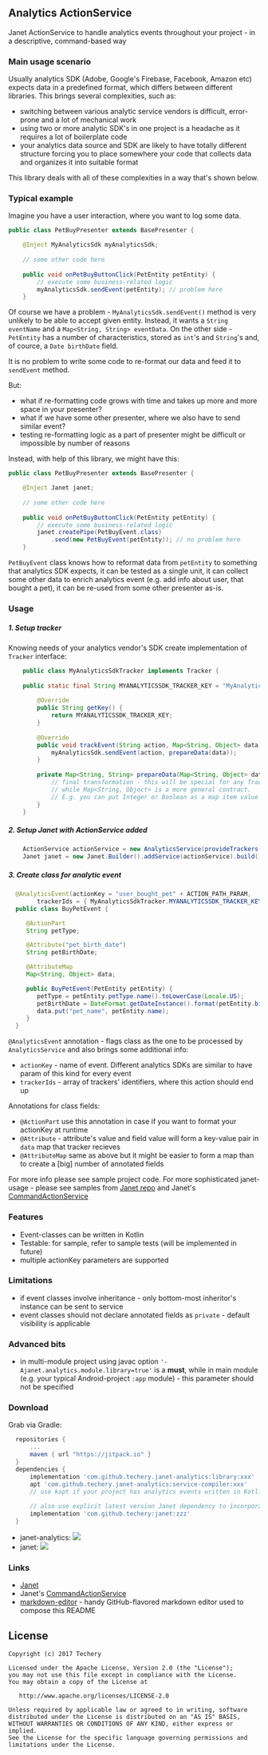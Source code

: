 ## Analytics ActionService

Janet ActionService to handle analytics events throughout your project - in a descriptive, command-based way

### Main usage scenario

Usually analytics SDK (Adobe, Google's Firebase, Facebook, Amazon etc) expects data in a predefined format, which differs between different libraries. This brings several complexities, such as:

 * switching between various analytic service vendors is difficult, error-prone and a lot of mechanical work
 * using two or more analytic SDK's in one project is a headache as it requires a lot of boilerplate code
 * your analytics data source and SDK are likely to have totally different structure forcing you to place somewhere your code that collects data and organizes it into suitable format

This library deals with all of these complexities in a way that's shown below.

### Typical example

Imagine you have a user interaction, where you want to log some data.

```java
public class PetBuyPresenter extends BasePresenter {

	@Inject MyAnalyticsSdk myAnalyticsSdk;
    
	// some other code here
    
	public void onPetBuyButtonClick(PetEntity petEntity) {
    	// execute some business-related logic
        myAnalyticsSdk.sendEvent(petEntity); // problem here
    }
```

Of course we have a problem - `MyAnalyticsSdk.sendEvent()` method is very unlikely to be able to accept given entity. Instead, it wants a `String eventName` and a `Map<String, String> eventData`. On the other side - `PetEntity` has a number of characteristics, stored as `int`'s and `String`'s and, of cource, a `Date birthDate` field.

It is no problem to write some code to re-format our data and feed it to `sendEvent` method.

But:

 * what if re-formatting code grows with time and takes up more and more space in your presenter?
 * what if we have some other presenter, where we also have to send similar event?
 * testing re-formatting logic as a part of presenter might be difficult or impossible by number of reasons

Instead, with help of this library, we might have this:

```java
public class PetBuyPresenter extends BasePresenter {

	@Inject Janet janet;
    
	// some other code here
    
	public void onPetBuyButtonClick(PetEntity petEntity) {
    	// execute some business-related logic
        janet.createPipe(PetBuyEvent.class)
        	.send(new PetBuyEvent(petEntity)); // no problem here
    }
```
`PetBuyEvent` class knows how to reformat data from `petEntity` to something that analytics SDK expects, it can be tested as a single unit, it can collect some other data to enrich analytics event (e.g. add info about user, that bought a pet), it can be re-used from some other presenter as-is.

### Usage

##### 1. Setup tracker

Knowing needs of your analytics vendor's SDK create implementation of `Tracker` interface:

```java
	public class MyAnalyticsSdkTracker implements Tracker {
    
    public static final String MYANALYTICSSDK_TRACKER_KEY = "MyAnalyticsSdkTrackerKey";
    
    	@Override
        public String getKey() {
        	return MYANALYTICSSDK_TRACKER_KEY;
        }
        
        @Override
        public void trackEvent(String action, Map<String, Object> data) {
        	myAnalyticsSdk.sendEvent(action, prepareData(data));
        }
        
        private Map<String, String> prepareData(Map<String, Object> data) {
        	// final transformation - this will be special for any Tracker implementation
            // while Map<String, Object> is a more general contract.
            // E.g. you can put Integer or Boolean as a map item value
        }
    }
```

##### 2. Setup Janet with ActionService added

```java
	ActionService actionService = new AnalyticsService(provideTrackers());
	Janet janet = new Janet.Builder().addService(actionService).build();
```

##### 3. Create class for analytic event

```java
  @AnalyticsEvent(actionKey = "user_bought_pet" + ACTION_PATH_PARAM,
  		trackerIds = { MyAnalyticsSdkTracker.MYANALYTICSSDK_TRACKER_KEY })
  public class BuyPetEvent {

     @ActionPart
     String petType;

     @Attribute("pet_birth_date")
     String petBirthDate;

     @AttributeMap
     Map<String, Object> data;

     public BuyPetEvent(PetEntity petEntity) {
        petType = petEntity.petType.name().toLowerCase(Locale.US);
        petBirthDate = DateFormat.getDateInstance().format(petEntity.birthDate);
        data.put("pet_name", petEntity.name);
     }
  }
```
`@AnalyticsEvent` annotation - flags class as the one to be processed by `AnalyticsService` and also brings some additional info:

 * `actionKey` - name of event. Different analytics SDKs are similar to have param of this kind for every event
 * `trackerIds` - array of trackers' identifiers, where this action should end up

Annotations for class fields:

 * `@ActionPart` use this annotation in case if you want to format your actionKey at runtime
 * `@Attribute` - attribute's value and field value will form a key-value pair in `data` map that tracker recieves
 * `@AttributeMap` same as above but it might be easier to form a map than to create a [big] number of annotated fields

For more info please see sample project code.
For more sophisticated janet-usage - please see samples from [Janet repo](https://github.com/techery/janet) and Janet's [CommandActionService](https://github.com/techery/janet-command)

### Features

 * Event-classes can be written in Kotlin
 * Testable: for sample, refer to sample tests (will be implemented in future)
 * multiple actionKey parameters are supported

### Limitations

 * if event classes involve inheritance - only bottom-most inheritor's instance can be sent to service
 * event classes should not declare annotated fields as `private` - default visibility is applicable

### Advanced bits

 * in multi-module project using javac option `'-Ajanet.analytics.module.library=true'` is a **must**, while in main module (e.g. your typical Android-project `:app` module) - this parameter should not be specified

### Download

Grab via Gradle:

```groovy
  repositories {
      ...
      maven { url "https://jitpack.io" }
  }
  dependencies {
      implementation 'com.github.techery.janet-analytics:library:xxx'
      apt 'com.github.techery.janet-analytics:service-compiler:xxx'
      // use kapt if your project has analytics events written in Kotlin
      
      // also use explicit latest version Janet dependency to incorporate new features and bugfixes
      implementation 'com.github.techery:janet:zzz'
  }
```

 * janet-analytics: [![](https://jitpack.io/v/techery/janet-analytics.svg)](https://jitpack.io/#techery/janet-analytics)
 * janet: [![](https://jitpack.io/v/techery/janet.svg)](https://jitpack.io/#techery/janet)

### Links

 * [Janet](https://github.com/techery/janet)
 * Janet's [CommandActionService](https://github.com/techery/janet-command)
 * [markdown-editor](https://jbt.github.io/markdown-editor) - handy GitHub-flavored markdown editor used to compose this README

## License

    Copyright (c) 2017 Techery

    Licensed under the Apache License, Version 2.0 (the "License");
    you may not use this file except in compliance with the License.
    You may obtain a copy of the License at

       http://www.apache.org/licenses/LICENSE-2.0

    Unless required by applicable law or agreed to in writing, software
    distributed under the License is distributed on an "AS IS" BASIS,
    WITHOUT WARRANTIES OR CONDITIONS OF ANY KIND, either express or implied.
    See the License for the specific language governing permissions and
    limitations under the License.
